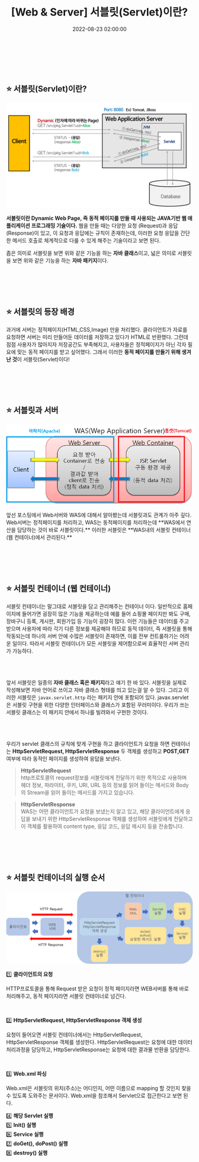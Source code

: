 ﻿---
permalink: /2022-08-23-서블릿(Servlet)이란/
published: true
title: "[Web & Server] 서블릿(Servlet)이란? "
date: 2022-08-23 02:00:00
toc: true
toc_sticky: true
toc_label: "서블릿(Servlet)이란"
categories:
- Web & Server
tags:
- Apache
- Tomcat
- WAS
- Web 서버
- 개발상식
- Server
- Web
- 서블릿
- Servlet
---
<br><br><br>

## ⭐ 서블릿(Servlet)이란?
<p align="left">
<img src="https://github.com/idkim97/idkim97.github.io/blob/master/img/servlet1.png?raw=true">
</p>

**서블릿이란 Dynamic Web Page, 즉 동적 페이지를 만들 때 사용되는 JAVA기반 웹 애플리케이션 프로그래밍 기술이다.** 웹을 만들 때는 다양한 요청 (Request)과 응답(Response)이 있고, 이 요청과 응답에는 규칙이 존재하는데, 이러한 요청 응답을 간단한 메서드 호출로 체계적으로 다룰 수 있게 해주는 기술이라고 보면 된다.

좁은 의미로 서블릿을 보면 위와 같은 기능을 하는 **자바 클래스**이고,
넓은 의미로 서블릿을 보면 위와 같은 기능을 하는 **자바 패키지**이다.

<br><br><br><br>

## ⭐ 서블릿의 등장 배경
과거에 서버는 정적페이지(HTML,CSS,Image) 만을 처리했다. 클라이언트가 자료를 요청하면 서버는 미리 만들어둔 데이터를 저장하고 있다가 HTML로 반환했다. 그런데 점점 사용자가 많아지자 저장공간도 부족해지고, 사용자들은 정적페이지가 아닌 각자 필요에 맞는 동적 페이지를 받고 싶어했다. 그래서 이러한 **동적 페이지를 만들기 위해 생겨난 것**이 서블릿(Servlet)이다!


<br><br><br><br>

## ⭐ 서블릿과 서버
<p align="center">
<img src="https://github.com/idkim97/idkim97.github.io/blob/master/img/servlet3.png?raw=true">
</p>
앞선 포스팅에서 Web서버와 WAS에 대해서 알아봤는데 서블릿과도 관계가 아주 깊다. Web서버는 정적페이지를 처리하고, WAS는 동적페이지를 처리하는데 **WAS에서 연산을 담당하는 것이 바로 서블릿이다.** 이러한 서블릿은 **WAS내의 서블릿 컨테이너(웹 컨테이너)에서 관리된다.**

<br><br><br><br>

## ⭐ 서블릿 컨테이너 (웹 컨테이너)
서블릿 컨테이너는 말그대로 서블릿을 담고 관리해주는 컨테이너 이다. 일반적으로 홈페이지에 들어가면 굉장히 많은 기능을 제공하는데 예를 들어 쇼핑몰 페이지만 봐도 구매, 장바구니 등록, 게시판, 회원가입 등 기능이 굉장히 많다. 이런 기능들은 데이터를 주고받으며 사용자에 따라 각기 다른 정보를 제공해야 하므로 동적 데이터, 즉 서블릿을 통해 작동되는데 하나의 서버 안에 수많은 서블릿이 존재하면, 이를 전부 컨트롤하기는 어려운 일이다. 따라서 서블릿 컨테이너가 모든 서블릿을 제어함으로써 효율적인 서버 관리가 가능하다.

<br><br><br>
앞서 서블릿은 일종의 **자바 클래스 혹은 패키지**라고 얘기 한 바 있다. 서블릿을 실제로 작성해보면 자바 언어로 쓰이고 자바 클래스 형태를 띄고 있는걸 알 수 있다. 그리고 이러한 서블릿은 ```javax.servlet.http``` 라는 패키지 안에 포함되어 있다. javax.servlet은 서블릿 구현을 위한 다양한 인터페이스와 클래스가 포함된 꾸러미이다. 우리가 쓰는 서블릿 클래스는 이 패키지 안에서 하나를 빌려와서 구현한 것이다.

<br><br><br>
우리가 servlet 클래스의 규칙에 맞게 구현을 하고 클라이언트가 요청을 하면 컨테이너는 **HttpServletRequest, HttpServletResponse** 두 객체를 생성하고 **POST,GET** 여부에 따라 동적인 페이지를 생성하여 응답을 보낸다.
<BR>

> **HttpServletRequest**   
> http프로토콜의 request정보를 서블릿에게 전달하기 위한 목적으로 사용하며 헤더 정보, 파라미터, 쿠키, URI, URL 등의 정보를 읽어 들이는 메서드와 Body의 Stream을 읽어 들이는 메서드를 가지고 있습니다.

> **HttpServletResponse**   
> WAS는 어떤 클라이언트가 요청을 보냈는지 알고 있고, 해당 클라이언트에게 응답을 보내기 위한 HttpServletResponse 객체를 생성하여 서블릿에게 전달하고 이 객체를 활용하여 content type, 응답 코드, 응답 메시지 등을 전송합니다.

<br><br><br><br>

## ⭐ 서블릿 컨테이너의 실행 순서
<p align="center">
<img src="https://github.com/idkim97/idkim97.github.io/blob/master/img/servlet4.png?raw=true">
</p>

1️⃣ **클라이언트의 요청**

HTTP프로토콜을 통해 Request 받은 요청이 정적 페이지라면 WEB서버를 통해 바로 처리해주고, 동적 페이지라면 서블릿 컨테이너로 넘긴다.

<br>
	
2️⃣ **HttpServletRequest, HttpServletResponse 객체 생성**

요청이 들어오면 서블릿 컨테이너에서는 HttpServletRequest, HttpServletResponse 객체를 생성한다. HttpServletRequest는 요청에 대한 데이터 처리과정을 담당하고, HttpServletResponse는 요청에 대한 결과물 반환을 담당한다.

<br>

3️⃣ **Web.xml 파싱**

Web.xml은 서블릿의 위치(주소)는 어디인지, 어떤 이름으로 mapping 할 것인지 찾을 수 있도록 도와주는 문서이다. Web.xml을 참조해서 Servlet으로 접근한다고 보면 된다.
	
4️⃣ **해당 Servlet 실행**
<br>
5️⃣ **Init() 실행**
<br>
6️⃣ **Service 실행**
<br>
7️⃣ **doGet(), doPost() 실행**
<br>
8️⃣ **destroy() 실행**
<br><br><br>

 

